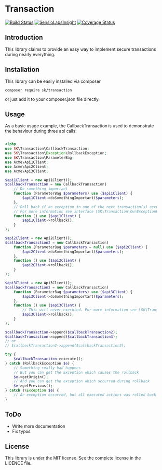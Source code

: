 # Transaction
[![Build Status](https://travis-ci.org/skroczek/transaction.svg?branch=master)](https://travis-ci.org/skroczek/transaction) [![SensioLabsInsight](https://insight.sensiolabs.com/projects/26252d9a-f7c7-4ece-8a83-40b40149272c/mini.png)](https://insight.sensiolabs.com/projects/26252d9a-f7c7-4ece-8a83-40b40149272c) [![Coverage Status](https://coveralls.io/repos/github/skroczek/transaction/badge.svg?branch=master)](https://coveralls.io/github/skroczek/transaction?branch=master)

## Introduction

This library claims to provide an easy way to implement secure transactions during nearly everything.

## Installation

This library can be easily installed via composer

    composer require sk/transaction

or just add it to your composer.json file directly.

## Usage

As a basic usage example, the CallbackTransaction is used to demonstrate the behaviour during three api calls:

```php

<?php
use SK\Transaction\CallbackTransaction;
use SK\Transaction\Exception\RollbackException;
use SK\Transaction\ParameterBag;
use Acme\Api1Client;
use Acme\Api2Client;
use Acme\Api3Client;

$api1Client = new Api1Client();
$callbackTransaction = new CallbackTransaction(
    // Do something important
    function (ParameterBag $parameters) use ($api1Client) {
        $api1Client->doSomethingImportant($parameters);
    },
    // Roll back if an exception in one of the next transaction(s) occurred.
    // For more information see interface \SK\Transaction\OwnExceptionRollback
    function () use ($api1Client) {
        $api1Client->rollback();
    }
);

$api2Client = new Api2Client();
$callbackTransaction2 = new CallbackTransaction(
    function (ParameterBag $parameters = null) use ($api2Client) {
        $api2Client->doSomethingImportant($parameters);
    },
    function () use ($api2Client) {
        $api2Client->rollback();
    }
);

$api3Client = new Api3Client();
$callbackTransaction2 = new CallbackTransaction(
    function (ParameterBag $parameters) use ($api3Client) {
        $api3Client->doSomethingImportant($parameters);
    },
    function () use ($api3Client) {
        // This will never executed. For more information see \SK\Transaction\OwnExceptionRollback
        $api3Client->rollback();
    }
);

$callbackTransaction->append($callbackTransaction2);
$callbackTransaction->append($callbackTransaction3);
// or
// $callbackTransaction2->append($callbackTransaction3);

try {
    $callbackTransaction->execute();
} catch (RollbackException $e) {
    // Something really bad happens
    // But you can get the Exception which causes the rollback
    $e->getOrigin();
    // And you can get the exception which occurred during rollback
    $e->getPrevious();
} catch (\Exception $e) {
    // An exception occurred, but all executed actions was rolled back successfully
}
```

## ToDo

* Write more documentation
* Fix typos
        
## License

This library is under the MIT license. See the complete license in the LICENCE file.
